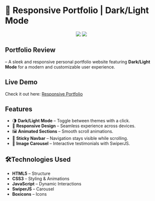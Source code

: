 # 🧬 Responsive Portfolio | Dark/Light Mode 

<div align="center">
  <img src="https://github.com/um-xair/html-css-js-personal-portfolio-1/blob/main/images/mainlight.jpg" />
  <img src="https://github.com/um-xair/html-css-js-personal-portfolio-1/blob/main/images/maindark.jpg" />
</div>

## Portfolio Review  
– A sleek and responsive personal portfolio website featuring **Dark/Light Mode** for a modern and customizable user experience.

## Live Demo  
Check it out here: [Responsive Portfolio](#)   

## Features  
- 🌗 **Dark/Light Mode** – Toggle between themes with a click.  
- 📱 **Responsive Design** – Seamless experience across devices.  
- 🖼️ **Animated Sections** – Smooth scroll animations.  
- 📌 **Sticky Navbar** – Navigation stays visible while scrolling.  
- 📸 **Image Carousel** – Interactive testimonials with SwiperJS.  

## 🛠Technologies Used  

- **HTML5** – Structure  
- **CSS3** – Styling & Animations  
- **JavaScript** – Dynamic Interactions  
- **SwiperJS** – Carousel  
- **Boxicons** – Icons  
